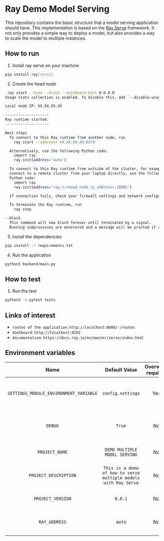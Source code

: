 # Ray Demo Model Serving

This repository contains the basic structure that a model serving application should have. This implementation is based on the [Ray Serve](https://docs.ray.io/en/master/serve/index.html) framework. It not only provides a simple way to deploy a model, but also provides a way to scale the model to multiple instances.

## How to run

1. Install ray serve on your machine

```bash
pip install ray[serve]
```

2. Create the head node

```bash
 ray start --head --block --dashboard-host 0.0.0.0
Usage stats collection is enabled. To disable this, add `--disable-usage-stats` to the command that starts the cluster, or run the following command: `ray disable-usage-stats` before starting the cluster. See https://docs.ray.io/en/master/cluster/usage-stats.html for more details.

Local node IP: XX.XX.XX.XX

--------------------
Ray runtime started.
--------------------

Next steps
  To connect to this Ray runtime from another node, run
    ray start --address='XX.XX.XX.XX:6379'

  Alternatively, use the following Python code:
    import ray
    ray.init(address='auto')

  To connect to this Ray runtime from outside of the cluster, for example to
  connect to a remote cluster from your laptop directly, use the following
  Python code:
    import ray
    ray.init(address='ray://<head_node_ip_address>:10001')

  If connection fails, check your firewall settings and network configuration.

  To terminate the Ray runtime, run
    ray stop

--block
  This command will now block forever until terminated by a signal.
  Running subprocesses are monitored and a message will be printed if any of them terminate unexpectedly. Subprocesses exit with SIGTERM will be treated as graceful, thus NOT reported.
```

3. Install the dependencies

```bash
pip install -r requirements.txt
```

4. Run the application

```bash
python3 backend/main.py
```

## How to test

1. Run the test

```bash
python3 -m pytest tests
```

## Links of interest

- `routes of the application`: `http://localhost:8000/-/routes`
- `dashboard`: `http://localhost:8265`
- `documentation`: `https://docs.ray.io/en/master/serve/index.html`

## Environment variables

|                  Name                  |                          Default Value                          | Overwrite required | Description                                     |                           Reference                            |
| :------------------------------------: | :-------------------------------------------------------------: | :----------------: | ----------------------------------------------- | :------------------------------------------------------------: |
| `SETTINGS_MODULE_ENVIRONMENT_VARIABLE` |                        `config.settings`                        |        Yes         | The path to the settings module of your project | [Backend Base](https://github.com/Carlososuna11/backend-base/) |
|                `DEBUG`                 |                             `True`                              |         No         | If the application is running in debug mode     | [Backend Base](https://github.com/Carlososuna11/backend-base/) |
|             `PROJECT_NAME`             |                  `DEMO MULTIPLE MODEL SERVING`                  |         No         | The name of the project                         |                                                                |
|         `PROJECT_DESCRIPTION`          | `This is a demo of how to serve multiple models with Ray Serve` |         No         | The description of the project                  |                                                                |
|           `PROJECT_VERSION`            |                             `0.0.1`                             |         No         | The version of the project                      |                                                                |
|             `RAY_ADDRESS`              |                             `auto`                              |         No         | The address of the ray cluster                  |  [Ray Serve](https://docs.ray.io/en/master/serve/index.html)   |
